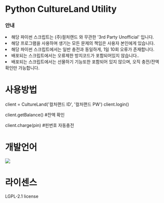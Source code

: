 # Python CultureLand Utility
<h3>안내</h3>
<li>해당 파이썬 스크립트는 (주)컬처랜드 와 무관한 '3rd Party Unofficial' 입니다.</li>
<li>해당 프로그램을 사용하며 생기는 모든 문제의 책임은 사용자 본인에게 있습니다.</li>
<li>해당 파이썬 스크립트에서는 일반 충전과 동일하게, 1일 10회 오류가 존재합니다.</li>
<li>배포되는 스크립트에서는 오류제한 방지코드가 포함되어있지 않습니다..</li>
<li>배포되는 스크립트에서는 선물하기 기능또한 포함되어 있지 않으며, 오직 충전/잔액 확인만 가능합니다.</li>

# 사용방법
client = CultureLand('컬처랜드 ID', '컬처랜드 PW')
client.login()

client.getBalance() #잔액 확인

client.charge(pin) #핀번호 자동충전

# 개발언어
<img src="https://img.shields.io/badge/Python-829EDA?style=for-the-badge&logo=Python&logoColor=FFFFBC"/>

# 라이센스
LGPL-2.1 license
